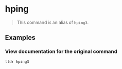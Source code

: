 # hping

> This command is an alias of `hping3`.

## Examples

### View documentation for the original command

```bash
tldr hping3
```
